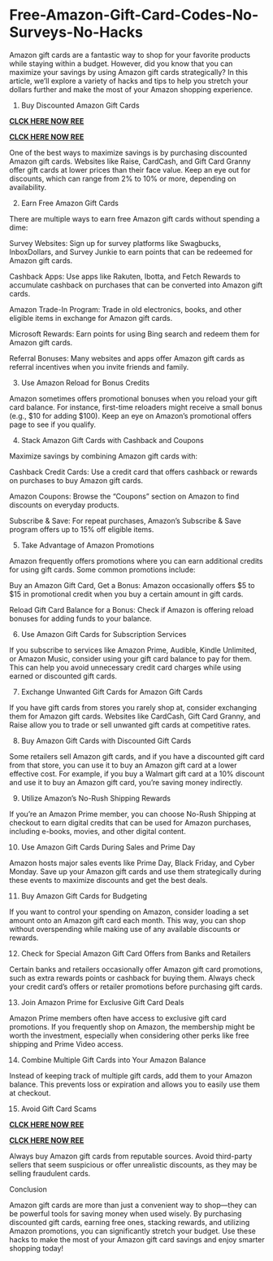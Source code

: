 # Free-Amazon-Gift-Card-Codes-No-Surveys-No-Hacks
Amazon gift cards are a fantastic way to shop for your favorite products while staying within a budget. However, did you know that you can maximize your savings by using Amazon gift cards strategically? In this article, we’ll explore a variety of hacks and tips to help you stretch your dollars further and make the most of your Amazon shopping experience.

1. Buy Discounted Amazon Gift Cards

**[CLCK HERE NOW REE](https://tinyurl.com/amazongiftcard2423)**

**[CLCK HERE NOW REE](https://tinyurl.com/amazongiftcard2423)**

One of the best ways to maximize savings is by purchasing discounted Amazon gift cards. Websites like Raise, CardCash, and Gift Card Granny offer gift cards at lower prices than their face value. Keep an eye out for discounts, which can range from 2% to 10% or more, depending on availability.

2. Earn Free Amazon Gift Cards

There are multiple ways to earn free Amazon gift cards without spending a dime:

Survey Websites: Sign up for survey platforms like Swagbucks, InboxDollars, and Survey Junkie to earn points that can be redeemed for Amazon gift cards.

Cashback Apps: Use apps like Rakuten, Ibotta, and Fetch Rewards to accumulate cashback on purchases that can be converted into Amazon gift cards.

Amazon Trade-In Program: Trade in old electronics, books, and other eligible items in exchange for Amazon gift cards.

Microsoft Rewards: Earn points for using Bing search and redeem them for Amazon gift cards.

Referral Bonuses: Many websites and apps offer Amazon gift cards as referral incentives when you invite friends and family.

3. Use Amazon Reload for Bonus Credits

Amazon sometimes offers promotional bonuses when you reload your gift card balance. For instance, first-time reloaders might receive a small bonus (e.g., $10 for adding $100). Keep an eye on Amazon’s promotional offers page to see if you qualify.

4. Stack Amazon Gift Cards with Cashback and Coupons

Maximize savings by combining Amazon gift cards with:

Cashback Credit Cards: Use a credit card that offers cashback or rewards on purchases to buy Amazon gift cards.

Amazon Coupons: Browse the “Coupons” section on Amazon to find discounts on everyday products.

Subscribe & Save: For repeat purchases, Amazon’s Subscribe & Save program offers up to 15% off eligible items.

5. Take Advantage of Amazon Promotions

Amazon frequently offers promotions where you can earn additional credits for using gift cards. Some common promotions include:

Buy an Amazon Gift Card, Get a Bonus: Amazon occasionally offers $5 to $15 in promotional credit when you buy a certain amount in gift cards.

Reload Gift Card Balance for a Bonus: Check if Amazon is offering reload bonuses for adding funds to your balance.

6. Use Amazon Gift Cards for Subscription Services

If you subscribe to services like Amazon Prime, Audible, Kindle Unlimited, or Amazon Music, consider using your gift card balance to pay for them. This can help you avoid unnecessary credit card charges while using earned or discounted gift cards.

7. Exchange Unwanted Gift Cards for Amazon Gift Cards

If you have gift cards from stores you rarely shop at, consider exchanging them for Amazon gift cards. Websites like CardCash, Gift Card Granny, and Raise allow you to trade or sell unwanted gift cards at competitive rates.

8. Buy Amazon Gift Cards with Discounted Gift Cards

Some retailers sell Amazon gift cards, and if you have a discounted gift card from that store, you can use it to buy an Amazon gift card at a lower effective cost. For example, if you buy a Walmart gift card at a 10% discount and use it to buy an Amazon gift card, you’re saving money indirectly.

9. Utilize Amazon’s No-Rush Shipping Rewards

If you’re an Amazon Prime member, you can choose No-Rush Shipping at checkout to earn digital credits that can be used for Amazon purchases, including e-books, movies, and other digital content.

10. Use Amazon Gift Cards During Sales and Prime Day

Amazon hosts major sales events like Prime Day, Black Friday, and Cyber Monday. Save up your Amazon gift cards and use them strategically during these events to maximize discounts and get the best deals.

11. Buy Amazon Gift Cards for Budgeting

If you want to control your spending on Amazon, consider loading a set amount onto an Amazon gift card each month. This way, you can shop without overspending while making use of any available discounts or rewards.

12. Check for Special Amazon Gift Card Offers from Banks and Retailers

Certain banks and retailers occasionally offer Amazon gift card promotions, such as extra rewards points or cashback for buying them. Always check your credit card’s offers or retailer promotions before purchasing gift cards.

13. Join Amazon Prime for Exclusive Gift Card Deals

Amazon Prime members often have access to exclusive gift card promotions. If you frequently shop on Amazon, the membership might be worth the investment, especially when considering other perks like free shipping and Prime Video access.

14. Combine Multiple Gift Cards into Your Amazon Balance

Instead of keeping track of multiple gift cards, add them to your Amazon balance. This prevents loss or expiration and allows you to easily use them at checkout.

15. Avoid Gift Card Scams

**[CLCK HERE NOW REE](https://tinyurl.com/amazongiftcard2423)**

**[CLCK HERE NOW REE](https://tinyurl.com/amazongiftcard2423)**

Always buy Amazon gift cards from reputable sources. Avoid third-party sellers that seem suspicious or offer unrealistic discounts, as they may be selling fraudulent cards.

Conclusion

Amazon gift cards are more than just a convenient way to shop—they can be powerful tools for saving money when used wisely. By purchasing discounted gift cards, earning free ones, stacking rewards, and utilizing Amazon promotions, you can significantly stretch your budget. Use these hacks to make the most of your Amazon gift card savings and enjoy smarter shopping today!
